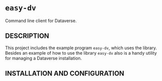 `easy-dv`
=========
Command line client for Dataverse.

DESCRIPTION
-----------
This project includes the example program `easy-dv`, which uses the library. Besides an example of how to
use the library `easy-dv` also is a handy utility for managing a Dataverse installation.




INSTALLATION AND CONFIGURATION
------------------------------

